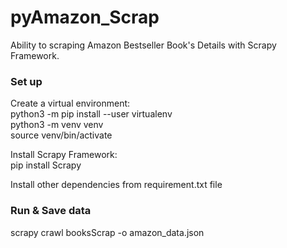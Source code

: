 # pyAmazon_Scrap

Ability to scraping Amazon Bestseller Book's Details with Scrapy Framework.


### Set up
Create a virtual environment: <br>
python3 -m pip install --user virtualenv <br>
python3 -m venv venv <br>
source venv/bin/activate <br>

Install Scrapy Framework: <br>
pip install Scrapy <br>

Install other dependencies from requirement.txt file

### Run & Save data
scrapy crawl booksScrap -o amazon_data.json
